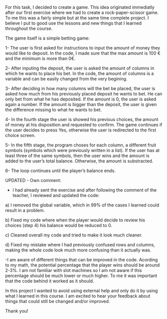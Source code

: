 For this task, I decided to create a game.
This idea originated immediatly after our first exercise where we had to create a rock-paper-scissor game. To me this was a fairly simple but at the same time complete project.
I believe I put to good use the lessons and new things that I learned throughout the course.

The game itself is a simple betting game:


1- The user is first asked for instructions to input the amount of money they would like to deposit. In the code, I made sure that the max amount is 100 € and the minimum is more than 0€.

2- After inputing the deposit, the user is asked the amount of columns in which he wants to place his bet. In the code, the amount of columns is a variable and can be easily changed from the very begining.

3- After deciding in how many columns will the bet be placed, the user is asked how much from his previously placed deposit he wants to bet. He can only bet from what he has deposited.
If the amount is 0, the user is asked again a number. If the amount is bigger than the deposit, the user is given the difference missing to what he wants to bet.

4- In the fourth stage the user is showed his previous choices, the amount of money at his disposition and requested to confirm. 
The game continues if the user decides to press Yes, otherwise the user is redirected to the first choice screen.

5- In the fifth stage, the program choses for each column, a different fruit symbols (symbols which were previously written in a list). If the user has at least three of the same symbols, then the user wins and the amount is added to the user’s total balance.
Otherwise, the amount is substracted.

6- The loop continues until the player’s balance ends.



UPDATED - Own comment:
- I had already sent the exercise and after following the comment of the teacher, I reviewed and updated the code:

a) I removed the global variable, which in 99% of the cases I learned could result in a problem. 

b) Fixed my code where when the player would decide to review his choices (step 4) his balance would be reduced to 0.

c) Cleaned overall my code and tried to make it look much cleaner.

d) Fixed my mistake where I had previously confused rows and columns, making the whole code look much more confusing than it actually was.



-I am aware of different things that can be improved in the code. Acording to my math, the potential percentage that the player wins should be around 2-3%.
I am not familiar with slot machines so I am not aware if this percentage should be much lower or much higher. To me it was important that the code behind it worked as it should.


In this project I wanted to avoid using external help and only do it by using what I learned in this course. I am excited to hear your feedback about things that could still be changed and/or improved.

Thank you!
